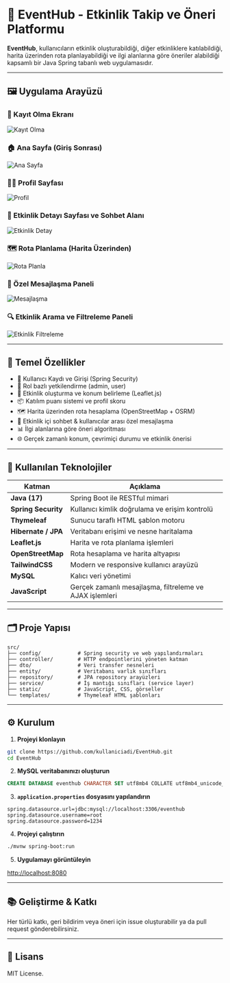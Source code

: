 
# 📍 EventHub - Etkinlik Takip ve Öneri Platformu

**EventHub**, kullanıcıların etkinlik oluşturabildiği, diğer etkinliklere katılabildiği, harita üzerinden rota planlayabildiği ve ilgi alanlarına göre öneriler alabildiği kapsamlı bir Java Spring tabanlı web uygulamasıdır.

---

## 🖼️ Uygulama Arayüzü

### 🔐 Kayıt Olma Ekranı
![Kayıt Olma](assets/signup.png)

### 🏠 Ana Sayfa (Giriş Sonrası)
![Ana Sayfa](assets/homepage.png)

### 🙍‍♀️ Profil Sayfası
![Profil](assets/profile.png)

### 📅 Etkinlik Detayı Sayfası ve Sohbet Alanı
![Etkinlik Detay](assets/event-detail-chat.png)

### 🗺️ Rota Planlama (Harita Üzerinden)
![Rota Planla](assets/map-routing.png)

### 💬 Özel Mesajlaşma Paneli
![Mesajlaşma](assets/private-chat.png)

### 🔍 Etkinlik Arama ve Filtreleme Paneli
![Etkinlik Filtreleme](assets/filter-events.png)

---

## 🧠 Temel Özellikler

- 🔐 Kullanıcı Kaydı ve Girişi (Spring Security)
- 👥 Rol bazlı yetkilendirme (admin, user)
- 📍 Etkinlik oluşturma ve konum belirleme (Leaflet.js)
- 📦 Katılım puanı sistemi ve profil skoru
- 🗺️ Harita üzerinden rota hesaplama (OpenStreetMap + OSRM)
- 💬 Etkinlik içi sohbet & kullanıcılar arası özel mesajlaşma
- 📊 İlgi alanlarına göre öneri algoritması
- 🌐 Gerçek zamanlı konum, çevrimiçi durumu ve etkinlik önerisi

---

## 🧱 Kullanılan Teknolojiler

| Katman         | Açıklama |
|----------------|----------|
| **Java (17)** | Spring Boot ile RESTful mimari |
| **Spring Security** | Kullanıcı kimlik doğrulama ve erişim kontrolü |
| **Thymeleaf**  | Sunucu taraflı HTML şablon motoru |
| **Hibernate / JPA** | Veritabanı erişimi ve nesne haritalama |
| **Leaflet.js** | Harita ve rota planlama işlemleri |
| **OpenStreetMap** | Rota hesaplama ve harita altyapısı |
| **TailwindCSS** | Modern ve responsive kullanıcı arayüzü |
| **MySQL**      | Kalıcı veri yönetimi |
| **JavaScript** | Gerçek zamanlı mesajlaşma, filtreleme ve AJAX işlemleri |

---

## 🗂️ Proje Yapısı

```
src/
├── config/            # Spring security ve web yapılandırmaları
├── controller/        # HTTP endpointlerini yöneten katman
├── dto/               # Veri transfer nesneleri
├── entity/            # Veritabanı varlık sınıfları
├── repository/        # JPA repository arayüzleri
├── service/           # İş mantığı sınıfları (service layer)
├── static/            # JavaScript, CSS, görseller
└── templates/         # Thymeleaf HTML şablonları
```

---

## ⚙️ Kurulum

1. **Projeyi klonlayın**

```bash
git clone https://github.com/kullaniciadi/EventHub.git
cd EventHub
```

2. **MySQL veritabanınızı oluşturun**

```sql
CREATE DATABASE eventhub CHARACTER SET utf8mb4 COLLATE utf8mb4_unicode_ci;
```

3. **`application.properties` dosyasını yapılandırın**

```properties
spring.datasource.url=jdbc:mysql://localhost:3306/eventhub
spring.datasource.username=root
spring.datasource.password=1234
```

4. **Projeyi çalıştırın**

```bash
./mvnw spring-boot:run
```

5. **Uygulamayı görüntüleyin**

[http://localhost:8080](http://localhost:8080)

---

## 📚 Geliştirme & Katkı

Her türlü katkı, geri bildirim veya öneri için issue oluşturabilir ya da pull request gönderebilirsiniz.

---

## 📄 Lisans

MIT License.
